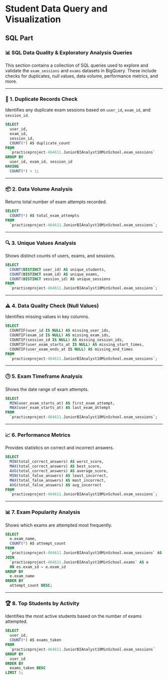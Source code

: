 # Student Data Query and Visualization

## SQL Part

### 📊 SQL Data Quality & Exploratory Analysis Queries

This section contains a collection of SQL queries used to explore and validate the `exam_sessions` and `exams` datasets in BigQuery. These include checks for duplicates, null values, data volume, performance metrics, and more.

---

### 🔁 1. Duplicate Records Check

Identifies any duplicate exam sessions based on `user_id`, `exam_id`, and `session_id`.

```sql
SELECT 
  user_id,
  exam_id,
  session_id,
  COUNT(*) AS duplicate_count
FROM 
  `practiceproject-464611.JuniorBIAnalyst10MinSchool.exam_sessions`
GROUP BY 
  user_id, exam_id, session_id
HAVING 
  COUNT(*) > 1;
```

---

### 📦 2. Data Volume Analysis

Returns total number of exam attempts recorded.

```sql
SELECT 
  COUNT(*) AS total_exam_attempts
FROM 
  `practiceproject-464611.JuniorBIAnalyst10MinSchool.exam_sessions`;
```

---

### 🔍 3. Unique Values Analysis

Shows distinct counts of users, exams, and sessions.

```sql
SELECT 
  COUNT(DISTINCT user_id) AS unique_students,
  COUNT(DISTINCT exam_id) AS unique_exams,
  COUNT(DISTINCT session_id) AS unique_sessions
FROM 
  `practiceproject-464611.JuniorBIAnalyst10MinSchool.exam_sessions`;
```

---

### ⚠️ 4. Data Quality Check (Null Values)

Identifies missing values in key columns.

```sql
SELECT
  COUNTIF(user_id IS NULL) AS missing_user_ids,
  COUNTIF(exam_id IS NULL) AS missing_exam_ids,
  COUNTIF(session_id IS NULL) AS missing_session_ids,
  COUNTIF(user_exam_starts_at IS NULL) AS missing_start_times,
  COUNTIF(user_exam_ends_at IS NULL) AS missing_end_times
FROM 
  `practiceproject-464611.JuniorBIAnalyst10MinSchool.exam_sessions`;
```

---

### 🕒 5. Exam Timeframe Analysis

Shows the date range of exam attempts.

```sql
SELECT
  MIN(user_exam_starts_at) AS first_exam_attempt,
  MAX(user_exam_starts_at) AS last_exam_attempt
FROM 
  `practiceproject-464611.JuniorBIAnalyst10MinSchool.exam_sessions`;
```

---

### 📈 6. Performance Metrics

Provides statistics on correct and incorrect answers.

```sql
SELECT
  MIN(total_correct_answers) AS worst_score,
  MAX(total_correct_answers) AS best_score,
  AVG(total_correct_answers) AS average_score,
  MIN(total_false_answers) AS least_incorrect,
  MAX(total_false_answers) AS most_incorrect,
  AVG(total_false_answers) AS avg_incorrect
FROM 
  `practiceproject-464611.JuniorBIAnalyst10MinSchool.exam_sessions`;
```

---

### 📊 7. Exam Popularity Analysis

Shows which exams are attempted most frequently.

```sql
SELECT
  e.exam_name,
  COUNT(*) AS attempt_count
FROM 
  `practiceproject-464611.JuniorBIAnalyst10MinSchool.exam_sessions` AS es
JOIN 
  `practiceproject-464611.JuniorBIAnalyst10MinSchool.exams` AS e
  ON es.exam_id = e.exam_id
GROUP BY 
  e.exam_name
ORDER BY 
  attempt_count DESC;
```

---

### 🏆 8. Top Students by Activity

Identifies the most active students based on the number of exams attempted.

```sql
SELECT
  user_id,
  COUNT(*) AS exams_taken
FROM 
  `practiceproject-464611.JuniorBIAnalyst10MinSchool.exam_sessions`
GROUP BY 
  user_id
ORDER BY 
  exams_taken DESC
LIMIT 5;
```
